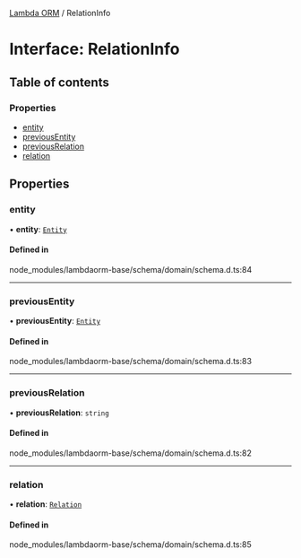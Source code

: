 [Lambda ORM](../README.md) / RelationInfo

# Interface: RelationInfo

## Table of contents

### Properties

- [entity](RelationInfo.md#entity)
- [previousEntity](RelationInfo.md#previousentity)
- [previousRelation](RelationInfo.md#previousrelation)
- [relation](RelationInfo.md#relation)

## Properties

### entity

• **entity**: [`Entity`](Entity.md)

#### Defined in

node_modules/lambdaorm-base/schema/domain/schema.d.ts:84

___

### previousEntity

• **previousEntity**: [`Entity`](Entity.md)

#### Defined in

node_modules/lambdaorm-base/schema/domain/schema.d.ts:83

___

### previousRelation

• **previousRelation**: `string`

#### Defined in

node_modules/lambdaorm-base/schema/domain/schema.d.ts:82

___

### relation

• **relation**: [`Relation`](Relation.md)

#### Defined in

node_modules/lambdaorm-base/schema/domain/schema.d.ts:85
